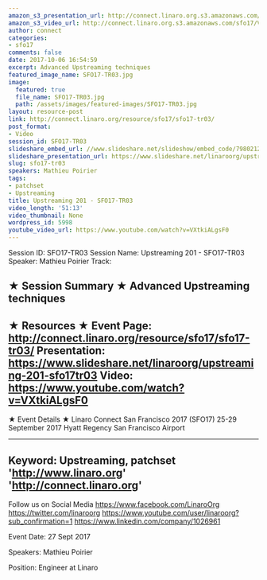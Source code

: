```yaml
---
amazon_s3_presentation_url: http://connect.linaro.org.s3.amazonaws.com/sfo17/Presentations/SFO17-TR03%20Upstreaming%20201.pdf
amazon_s3_video_url: http://connect.linaro.org.s3.amazonaws.com/sfo17/Videos/SFO17-TR03%20Upstreaming%20201.mp4
author: connect
categories:
- sfo17
comments: false
date: 2017-10-06 16:54:59
excerpt: Advanced Upstreaming techniques
featured_image_name: SFO17-TR03.jpg
image:
  featured: true
  file_name: SFO17-TR03.jpg
  path: /assets/images/featured-images/SFO17-TR03.jpg
layout: resource-post
link: http://connect.linaro.org/resource/sfo17/sfo17-tr03/
post_format:
- Video
session_id: SFO17-TR03
slideshare_embed_url: //www.slideshare.net/slideshow/embed_code/79802125
slideshare_presentation_url: https://www.slideshare.net/linaroorg/upstreaming-201-sfo17tr03
slug: sfo17-tr03
speakers: Mathieu Poirier
tags:
- patchset
- Upstreaming
title: Upstreaming 201 - SFO17-TR03
video_length: '51:13'
video_thumbnail: None
wordpress_id: 5998
youtube_video_url: https://www.youtube.com/watch?v=VXtkiALgsF0
---
```


Session ID: SFO17-TR03
Session Name: Upstreaming 201 - SFO17-TR03
Speaker: Mathieu Poirier
Track: 


★ Session Summary ★
Advanced Upstreaming techniques
---------------------------------------------------
★ Resources ★
Event Page: http://connect.linaro.org/resource/sfo17/sfo17-tr03/
Presentation: https://www.slideshare.net/linaroorg/upstreaming-201-sfo17tr03
Video: https://www.youtube.com/watch?v=VXtkiALgsF0
 ---------------------------------------------------

★ Event Details ★
Linaro Connect San Francisco 2017 (SFO17)
25-29 September 2017
Hyatt Regency San Francisco Airport

---------------------------------------------------
Keyword: Upstreaming, patchset
'http://www.linaro.org'
'http://connect.linaro.org'
---------------------------------------------------
Follow us on Social Media
https://www.facebook.com/LinaroOrg
https://twitter.com/linaroorg
https://www.youtube.com/user/linaroorg?sub_confirmation=1
https://www.linkedin.com/company/1026961

Event Date: 27 Sept 2017

Speakers: Mathieu Poirier

Position: Engineer at Linaro